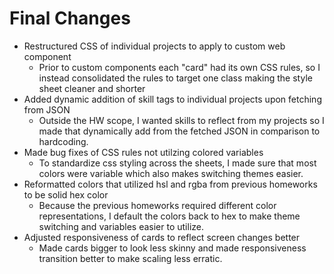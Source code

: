 # Final Changes

* Restructured CSS of individual projects to apply to custom web component
  * Prior to custom components each "card" had its own CSS rules, so I instead consolidated the rules to target one class making the style sheet cleaner and shorter
* Added dynamic addition of skill tags to individual projects upon fetching from JSON
  * Outside the HW scope, I wanted skills to reflect from my projects so I made that dynamically add from the fetched JSON in comparison to hardcoding.
* Made bug fixes of CSS rules not utilzing colored variables
  * To standardize css styling across the sheets, I made sure that most colors were variable which also makes switching themes easier.
* Reformatted colors that utilized hsl and rgba from previous homeworks to be solid hex color
  * Because the previous homeworks required different color representations, I default the colors back to hex to make theme switching and variables easier to utilize.
* Adjusted responsiveness of cards to reflect screen changes better
  * Made cards bigger to look less skinny and made responsiveness transition better to make scaling less erratic.
